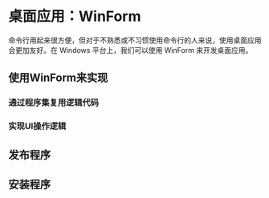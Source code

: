 # 桌面应用：WinForm

命令行用起来很方便，但对于不熟悉或不习惯使用命令行的人来说，使用桌面应用会更加友好。在 Windows 平台上，我们可以使用 WinForm 来开发桌面应用。

## 使用WinForm来实现

### 通过程序集复用逻辑代码

### 实现UI操作逻辑

## 发布程序

## 安装程序



